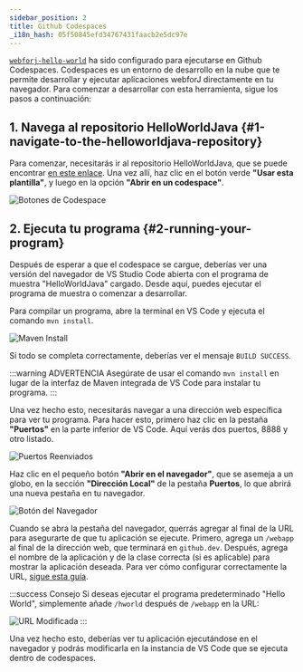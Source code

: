 ```yaml
---
sidebar_position: 2
title: Github Codespaces
_i18n_hash: 05f50845efd34767431faacb2e5dc97e
---
```


[`webforj-hello-world`](https://github.com/webforj/webforj-hello-world) ha sido configurado para ejecutarse en Github Codespaces. Codespaces es un entorno de desarrollo en la nube que te permite desarrollar y ejecutar aplicaciones webforJ directamente en tu navegador. Para comenzar a desarrollar con esta herramienta, sigue los pasos a continuación:

## 1. Navega al repositorio HelloWorldJava {#1-navigate-to-the-helloworldjava-repository}

Para comenzar, necesitarás ir al repositorio HelloWorldJava, que se puede encontrar [en este enlace](https://github.com/webforj/webforj-hello-world). Una vez allí, haz clic en el botón verde **"Usar esta plantilla"**, y luego en la opción **"Abrir en un codespace"**.

![Botones de Codespace](/img/bbj-installation/github/1.png#rounded-border)

## 2. Ejecuta tu programa {#2-running-your-program}

Después de esperar a que el codespace se cargue, deberías ver una versión del navegador de VS Studio Code abierta con el programa de muestra "HelloWorldJava" cargado. Desde aquí, puedes ejecutar el programa de muestra o comenzar a desarrollar.

Para compilar un programa, abre la terminal en VS Code y ejecuta el comando `mvn install`.

![Maven Install](/img/bbj-installation/github/2.png#rounded-border)

Si todo se completa correctamente, deberías ver el mensaje `BUILD SUCCESS`.

:::warning ADVERTENCIA 
Asegúrate de usar el comando `mvn install` en lugar de la interfaz de Maven integrada de VS Code para instalar tu programa.
:::

Una vez hecho esto, necesitarás navegar a una dirección web específica para ver tu programa. Para hacer esto, primero haz clic en la pestaña **"Puertos"** en la parte inferior de VS Code. Aquí verás dos puertos, 8888 y otro listado.

![Puertos Reenviados](/img/bbj-installation/github/3.png#rounded-border)

Haz clic en el pequeño botón **"Abrir en el navegador"**, que se asemeja a un globo, en la sección **"Dirección Local"** de la pestaña **Puertos**, lo que abrirá una nueva pestaña en tu navegador.

![Botón del Navegador](/img/bbj-installation/github/4.png#rounded-border)

Cuando se abra la pestaña del navegador, querrás agregar al final de la URL para asegurarte de que tu aplicación se ejecute. Primero, agrega un `/webapp` al final de la dirección web, que terminará en `github.dev`. Después, agrega el nombre de la aplicación y de la clase correcta (si es aplicable) para mostrar la aplicación deseada. Para ver cómo configurar correctamente la URL, [sigue esta guía](./configuration).

:::success Consejo
Si deseas ejecutar el programa predeterminado "Hello World", simplemente añade `/hworld` después de `/webapp` en la URL:
<br />

![URL Modificada](/img/bbj-installation/github/5.png#rounded-border)
:::


Una vez hecho esto, deberías ver tu aplicación ejecutándose en el navegador y podrás modificarla en la instancia de VS Code que se ejecuta dentro de codespaces.
